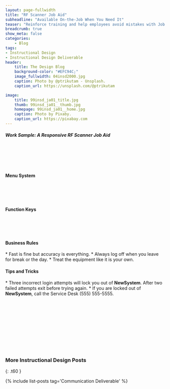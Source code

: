 ```yaml
---
layout: page-fullwidth
title: "RF Scanner Job Aid"
subheadline: "Available On-the-Job When You Need It"
teaser: "Reinforce training and help employees avoid mistakes with Job Aids."
breadcrumb: true
show_meta: false
categories:
    - Blog
tags:
- Instructional Design
- Instructional Design Deliverable
header:
    title: The Design Blog
    background-color: "#EFC94C;"
    image_fullwidth: 04insd2000.jpg
    caption: Photo by @ptrikutam - Unsplash.
    caption_url: https://unsplash.com/@ptrikutam

image:
    title: 99insd_ja01_title.jpg
    thumb: 99insd_ja01__thumb.jpg
    homepage: 99insd_ja01__home.jpg
    caption: Photo by Pixaby.
    caption_url: https://pixabay.com
---
```


##### Work Sample: A Responsive RF Scanner Job Aid
<br>
<!-- 4 Poster Formats: phone, portrait, landscape, Plasma -->

<!-- phone, portrait, landscape, Plasma -->
<div class="show-for-small-only">
  <img src="{{ site.urlimg }}99insd_ja01_phone_header.jpg" style="margin: 25px 0px 25px 0px" alt="">

  <h4>Menu System</h4>
  <img src="{{ site.urlimg }}99insd_ja01_phone01.jpg" style="margin: 25px 0px 25px 0px" alt="">

  <h4>Function Keys</h4>
  <img src="{{ site.urlimg }}99insd_ja01_phone02.jpg" style="margin: 25px 0px 25px 0px" alt="">

  <h4>Business Rules</h4>
* Fast is fine but accuracy is everything.
* Always log off when you leave for break or the day.
* Treat the equipment like it is your own.
</div>

<div class="show-for-small-only">
<h4>Tips and Tricks</h4>
* Three incorrect login attempts will lock you out of <b>NewSystem</b>. After two failed attempts exit before trying again.
* If you are locked out of <b>NewSystem</b>, call the Service Desk (555) 555-5555.
</div>

<!-- portrait -->
<div class="show-for-medium-only"><img src="{{ site.urlimg }}99insd_ja01_portrait.jpg" style="margin: 25px 0px 25px 0px" alt=""></div>

<!-- landscape -->
<div class="show-for-large-only"><img src="{{ site.urlimg }}99insd_ja01_landscape.jpg" style="margin: 25px 0px 25px 0px" alt=""></div>

<!-- Plasma -->
<div class="show-for-xlarge-up"><img src="{{ site.urlimg }}99insd_ja01_plasma.jpg" style="margin: 25px 0px 25px 0px" alt=""></div>

<br>

### More Instructional Design Posts
{: .t60 }

{% include list-posts tag='Communication Deliverable' %}
